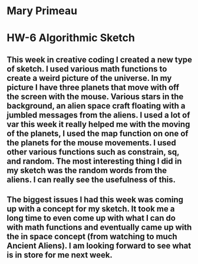 # Mary Primeau
# HW-6 Algorithmic Sketch

## This week in creative coding I created a new type of sketch. I used various math functions to create a weird picture of the universe.  In my picture I have three planets that move with off the screen with the mouse. Various stars in the background, an alien space craft floating with a jumbled messages from the aliens.  I used a lot of var this week it really helped me with the moving of the planets, I used the map function on one of the planets for the mouse movements.  I used other various functions such as constrain, sq, and random.  The most interesting thing I did in my sketch was the random words from the aliens.  I can really see the usefulness of this.

## The biggest issues I had this week was coming up with a concept for my sketch. It took me a long time to even come up with what I can do with math functions and eventually came up with the in space concept (from watching to much Ancient Aliens). I am looking forward to see what is in store for me next week.
